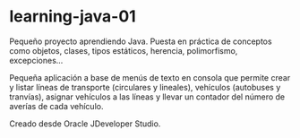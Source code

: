 learning-java-01
================

Pequeño proyecto aprendiendo Java. Puesta en práctica de conceptos como
objetos, clases, tipos estáticos, herencia, polimorfismo, excepciones...

Pequeña aplicación a base de menús de texto en consola que permite crear y
listar líneas de transporte (circulares y lineales), vehículos (autobuses y
tranvías), asignar vehículos a las líneas y llevar un contador del número de
averías de cada vehículo.

Creado desde Oracle JDeveloper Studio.
